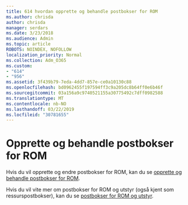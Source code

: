 ```yaml
---
title: 614 hvordan opprette og behandle postbokser for ROM
ms.author: chrisda
author: chrisda
manager: serdars
ms.date: 3/23/2018
ms.audience: Admin
ms.topic: article
ROBOTS: NOINDEX, NOFOLLOW
localization_priority: Normal
ms.collection: Adm_O365
ms.custom:
- "614"
- "956"
ms.assetid: 3f439b79-7eda-4dd7-857e-ce0a10130c88
ms.openlocfilehash: bd0962455f197594ff3c9a205dc8b64ff0e6b46f
ms.sourcegitcommit: 03a156a9c9740521155a30775492c7dff0982588
ms.translationtype: MT
ms.contentlocale: nb-NO
ms.lasthandoff: 03/22/2019
ms.locfileid: "30781655"
---
```

# <a name="how-to-create-and-manage-room-mailboxes"></a>Opprette og behandle postbokser for ROM

Hvis du vil opprette og endre postbokser for ROM, kan du se [opprette og behandle postbokser for ROM](https://technet.microsoft.com/library/jj215781.aspx).
  
Hvis du vil vite mer om postbokser for ROM og utstyr (også kjent som ressurspostbokser), kan du se [postbokser for ROM og utstyr](https://support.office.com/article/9f518a6d-1e2c-4d44-93f3-e19013a1552b).
  

